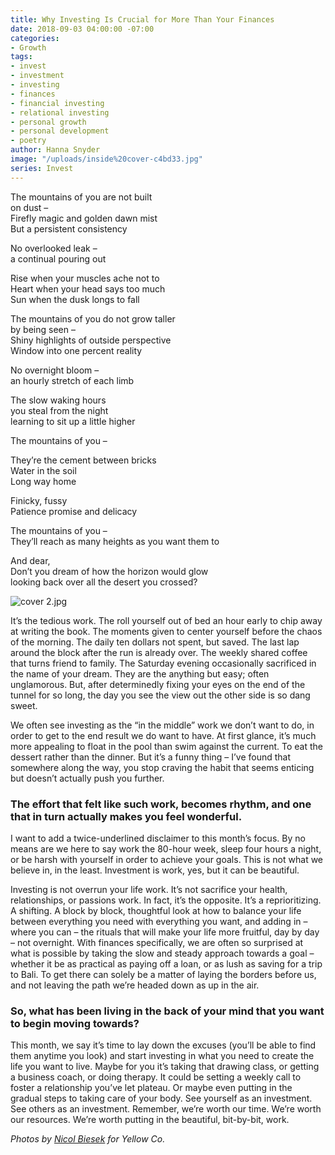 ```yaml
---
title: Why Investing Is Crucial for More Than Your Finances
date: 2018-09-03 04:00:00 -07:00
categories:
- Growth
tags:
- invest
- investment
- investing
- finances
- financial investing
- relational investing
- personal growth
- personal development
- poetry
author: Hanna Snyder
image: "/uploads/inside%20cover-c4bd33.jpg"
series: Invest
---
```


The mountains of you are not built  
on dust –  
Firefly magic and golden dawn mist  
But a persistent consistency

No overlooked leak –  
a continual pouring out 

Rise when your muscles ache not to  
Heart when your head says too much  
Sun when the dusk longs to fall

The mountains of you do not grow taller  
by being seen –  
Shiny highlights of outside perspective  
Window into one percent reality

No overnight bloom –  
an hourly stretch of each limb

The slow waking hours  
you steal from the night   
learning to sit up a little higher

The mountains of you –

They’re the cement between bricks  
Water in the soil  
Long way home

Finicky, fussy  
Patience promise and delicacy

The mountains of you –   
They’ll reach as many heights as you want them to

And dear,  
Don’t you dream of how the horizon would glow   
looking back over all the desert you crossed?

![cover 2.jpg](/uploads/cover%202.jpg)

It’s the tedious work. The roll yourself out of bed an hour early to chip away at writing the book. The moments given to center yourself before the chaos of the morning. The daily ten dollars not spent, but saved. The last lap around the block after the run is already over. The weekly shared coffee that turns friend to family. The Saturday evening occasionally sacrificed in the name of your dream. They are the anything but easy; often unglamorous. But, after determinedly fixing your eyes on the end of the tunnel for so long, the day you see the view out the other side is so dang sweet. 

We often see investing as the “in the middle” work we don’t want to do, in order to get to the end result we do want to have. At first glance, it’s much more appealing to float in the pool than swim against the current. To eat the dessert rather than the dinner. But it’s a funny thing – I’ve found that somewhere along the way, you stop craving the habit that seems enticing but doesn’t actually push you further. 

### The effort that felt like such work, becomes rhythm, and one that in turn actually makes you feel wonderful.

I want to add a twice-underlined disclaimer to this month’s focus. By no means are we here to say work the 80-hour week, sleep four hours a night, or be harsh with yourself in order to achieve your goals. This is not what we believe in, in the least. Investment is work, yes, but it can be beautiful. 

Investing is not overrun your life work. It’s not sacrifice your health, relationships, or passions work. In fact, it’s the opposite. It’s a reprioritizing. A shifting. A block by block, thoughtful look at how to balance your life between everything you need with everything you want, and adding in – where you can – the rituals that will make your life more fruitful, day by day – not overnight. With finances specifically, we are often so surprised at what is possible by taking the slow and steady approach towards a goal – whether it be as practical as paying off a loan, or as lush as saving for a trip to Bali. To get there can solely be a matter of laying the borders before us, and not leaving the path we’re headed down as up in the air.

### So, what has been living in the back of your mind that you want to begin moving towards? 

This month, we say it’s time to lay down the excuses (you’ll be able to find them anytime you look) and start investing in what you need to create the life you want to live. Maybe for you it’s taking that drawing class, or getting a business coach, or doing therapy. It could be setting a weekly call to foster a relationship you’ve let plateau. Or maybe even putting in the gradual steps to taking care of your body. See yourself as an investment. See others as an investment. Remember, we’re worth our time. We’re worth our resources. We’re worth putting in the beautiful, bit-by-bit, work.

_Photos by [Nicol Biesek](https://nicolbiesek.com/) for Yellow Co._